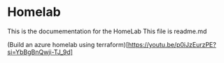 # Homelab


This is the documementation for the HomeLab
This file is readme.md

(Build an azure homelab using terraform)[https://youtu.be/p0iJzEurzPE?si=YbBgBnQwji-TJ_9d]

